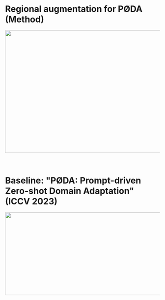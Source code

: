 # Regional augmentation for PØDA (Method)
<img src="https://github.com/user-attachments/assets/05dc68cd-b858-4a34-b6ab-9f2107b22561" width="750" height="400"/>
</br>
</br>
</br>

# Baseline: "PØDA: Prompt-driven Zero-shot Domain Adaptation" (ICCV 2023)
<img src="https://github.com/user-attachments/assets/bbf26267-466a-4691-a51f-0d87da18b203" width="1200" height="270"/>
